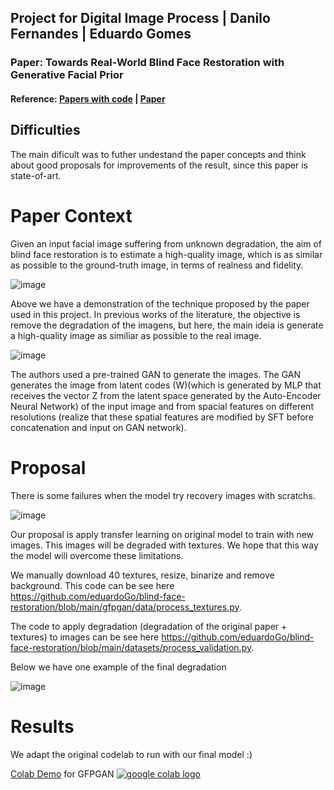 ## Project for Digital Image Process | Danilo Fernandes | Eduardo Gomes

### Paper: Towards Real-World Blind Face Restoration with Generative Facial Prior
#### Reference: [Papers with code](https://paperswithcode.com/paper/towards-real-world-blind-face-restoration) | [Paper](https://arxiv.org/pdf/2101.04061v2.pdf)

## Difficulties

The main dificult was to futher undestand the paper concepts and think about good proposals for improvements of the result, since this paper is state-of-art.

# Paper Context

Given an input facial image suffering from unknown degradation, the aim of blind face restoration is to estimate a high-quality image, which is as similar as possible to the
ground-truth image, in terms of realness and fidelity.

![image](https://user-images.githubusercontent.com/26190178/133350542-3a8aad40-c1fa-497a-b277-11f3a2a761b1.png)

Above we have a demonstration of the technique proposed by the paper used in this project. In previous works of the literature, the objective is remove the degradation of the imagens, but here, the main ideia is generate a high-quality image as similiar as possible to the real image.

![image](https://user-images.githubusercontent.com/26190178/133350831-71e467c3-70bd-42f2-84d1-2a24d9833475.png)

The authors used a pre-trained GAN to generate the images. The GAN generates the image from latent codes (W)(which is generated by MLP that receives the vector Z from the latent space generated by the Auto-Encoder Neural Network) of the input image and from spacial features on different resolutions (realize that these spatial features are modified by SFT before concatenation and input on GAN network).

# Proposal

There is some failures when the model try recovery images with scratchs.

![image](https://user-images.githubusercontent.com/26190178/133897678-be761dee-5c52-4ef5-b72c-dace21bb2a37.png)

Our proposal is apply transfer learning on original model to train with new images. This images will be degraded with textures. We hope that this way the model will overcome these limitations.

We manually download 40 textures, resize, binarize and remove background. This code can be see here https://github.com/eduardoGo/blind-face-restoration/blob/main/gfpgan/data/process_textures.py.

The code to apply degradation (degradation of the original paper + textures) to images can be see here  https://github.com/eduardoGo/blind-face-restoration/blob/main/datasets/process_validation.py.

Below we have one example of the final degradation

![image](https://user-images.githubusercontent.com/26190178/133897936-80e64843-db39-47ff-9f11-7c6cf76fc217.png)

# Results

We adapt the original codelab to run with our final model :)

[Colab Demo](https://colab.research.google.com/drive/1TcB67AEAY3OkDKIaPfJIdkVO2WxWG51K) for GFPGAN <a href="https://colab.research.google.com/drive/1TcB67AEAY3OkDKIaPfJIdkVO2WxWG51K"><img src="https://colab.research.google.com/assets/colab-badge.svg" alt="google colab logo"></a>
